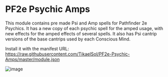 # PF2e Psychic Amps

This module contains pre made Psi and Amp spells for Pathfinder 2e Psychics. It has a new copy of each psychic spell for the amped usage, with new effects for the amped effects of several spells. It also has Psi cantrip versions of the base cantrips used by each Conscious Mind.

Install it with the manifest URL: https://raw.githubusercontent.com/TikaelSol/PF2e-Psychic-Amps/master/module.json

![image](https://user-images.githubusercontent.com/80183198/182999101-977b46a2-76cc-4727-933f-c082cccdc11c.png)
